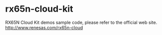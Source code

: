# rx65n-cloud-kit

RX65N Cloud Kit demos sample code, please refer to the official web site.  
http://www.renesas.com/rx65n-cloud

